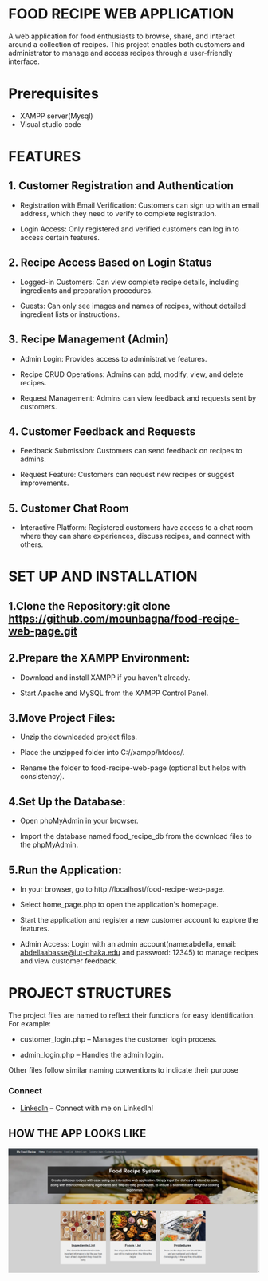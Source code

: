 # FOOD RECIPE WEB APPLICATION
A web application for food enthusiasts to browse, share, and interact around a collection of recipes. This project enables both customers and administrator to manage and access recipes through a user-friendly interface.

# Prerequisites
 - XAMPP server(Mysql)
 - Visual studio code
   
# FEATURES

## 1. Customer Registration and Authentication
- Registration with Email Verification: Customers can sign up with an email address, which they need to verify to complete registration.

- Login Access: Only registered and verified customers can log in to access certain features.

## 2. Recipe Access Based on Login Status
- Logged-in Customers: Can view complete recipe details, including ingredients and preparation procedures.

- Guests: Can only see images and names of recipes, without detailed ingredient lists or instructions.

## 3. Recipe Management (Admin)
- Admin Login: Provides access to administrative features.

- Recipe CRUD Operations: Admins can add, modify, view, and delete recipes.

- Request Management: Admins can view feedback and requests sent by customers.

## 4. Customer Feedback and Requests
- Feedback Submission: Customers can send feedback on recipes to admins.

- Request Feature: Customers can request new recipes or suggest improvements.

## 5. Customer Chat Room
- Interactive Platform: Registered customers have access to a chat room where they can share experiences, discuss recipes, and connect with others.

# SET UP AND INSTALLATION

## 1.Clone the Repository:git clone https://github.com/mounbagna/food-recipe-web-page.git

## 2.Prepare the XAMPP Environment:
- Download and install XAMPP if you haven't already.

- Start Apache and MySQL from the XAMPP Control Panel.
## 3.Move Project Files:
- Unzip the downloaded project files.

- Place the unzipped folder into C://xampp/htdocs/.

- Rename the folder to food-recipe-web-page (optional but helps with consistency).

## 4.Set Up the Database:
- Open phpMyAdmin in your browser.

- Import the database named food_recipe_db from the download files to the phpMyAdmin.

## 5.Run the Application:
- In your browser, go to http://localhost/food-recipe-web-page.

- Select home_page.php to open the application's homepage.

- Start the application and register a new customer account to explore the features.

- Admin Access: Login with an admin account(name:abdella, email: abdellaabasse@iut-dhaka.edu and password: 12345) to manage recipes and view customer feedback.

# PROJECT STRUCTURES
The project files are named to reflect their functions for easy identification. For example:

- customer_login.php – Manages the customer login process.

- admin_login.php – Handles the admin login.

Other files follow similar naming conventions to indicate their purpose

### Connect
- [LinkedIn](https://www.linkedin.com/in/mounbagna-abdella-abasse-875958314/) – Connect with me on LinkedIn!


## HOW THE APP LOOKS LIKE

![alt text](https://github.com/mounbagna/Food-Recipe-Web-Page/blob/main/food-recipe-home-page.png)


